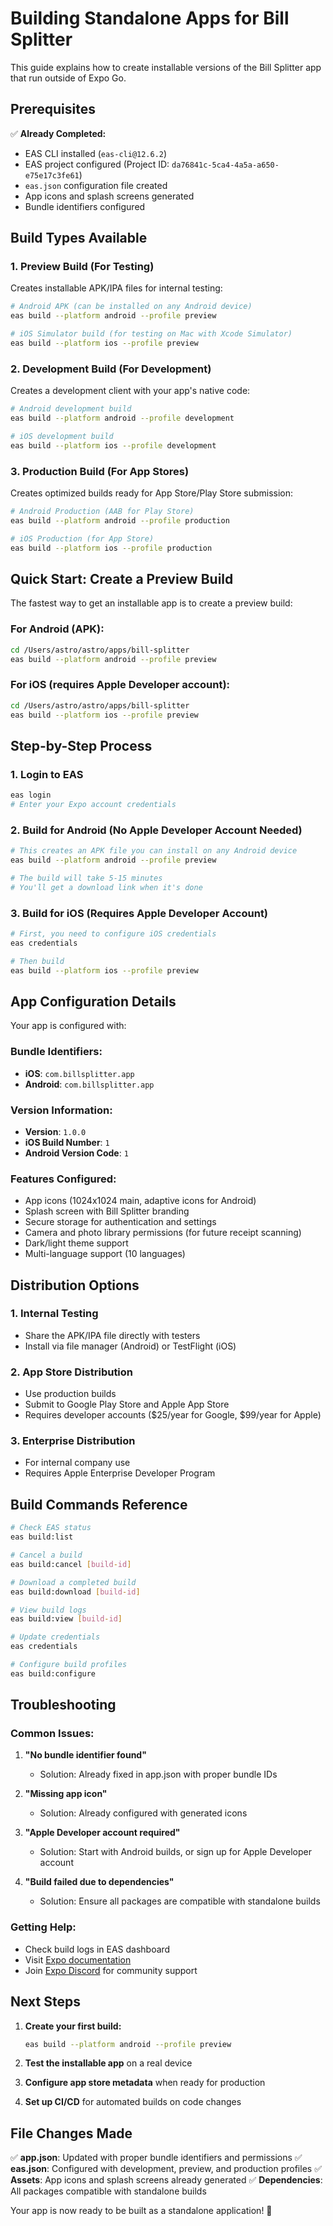 # Building Standalone Apps for Bill Splitter

This guide explains how to create installable versions of the Bill Splitter app that run outside of Expo Go.

## Prerequisites

✅ **Already Completed:**
- EAS CLI installed (`eas-cli@12.6.2`)
- EAS project configured (Project ID: `da76841c-5ca4-4a5a-a650-e75e17c3fe61`)
- `eas.json` configuration file created
- App icons and splash screens generated
- Bundle identifiers configured

## Build Types Available

### 1. **Preview Build** (For Testing)
Creates installable APK/IPA files for internal testing:

```bash
# Android APK (can be installed on any Android device)
eas build --platform android --profile preview

# iOS Simulator build (for testing on Mac with Xcode Simulator)
eas build --platform ios --profile preview
```

### 2. **Development Build** (For Development)
Creates a development client with your app's native code:

```bash
# Android development build
eas build --platform android --profile development

# iOS development build
eas build --platform ios --profile development
```

### 3. **Production Build** (For App Stores)
Creates optimized builds ready for App Store/Play Store submission:

```bash
# Android Production (AAB for Play Store)
eas build --platform android --profile production

# iOS Production (for App Store)
eas build --platform ios --profile production
```

## Quick Start: Create a Preview Build

The fastest way to get an installable app is to create a preview build:

### For Android (APK):
```bash
cd /Users/astro/astro/apps/bill-splitter
eas build --platform android --profile preview
```

### For iOS (requires Apple Developer account):
```bash
cd /Users/astro/astro/apps/bill-splitter
eas build --platform ios --profile preview
```

## Step-by-Step Process

### 1. **Login to EAS**
```bash
eas login
# Enter your Expo account credentials
```

### 2. **Build for Android (No Apple Developer Account Needed)**
```bash
# This creates an APK file you can install on any Android device
eas build --platform android --profile preview

# The build will take 5-15 minutes
# You'll get a download link when it's done
```

### 3. **Build for iOS** (Requires Apple Developer Account)
```bash
# First, you need to configure iOS credentials
eas credentials

# Then build
eas build --platform ios --profile preview
```

## App Configuration Details

Your app is configured with:

### Bundle Identifiers:
- **iOS**: `com.billsplitter.app`
- **Android**: `com.billsplitter.app`

### Version Information:
- **Version**: `1.0.0`
- **iOS Build Number**: `1`
- **Android Version Code**: `1`

### Features Configured:
- App icons (1024x1024 main, adaptive icons for Android)
- Splash screen with Bill Splitter branding
- Secure storage for authentication and settings
- Camera and photo library permissions (for future receipt scanning)
- Dark/light theme support
- Multi-language support (10 languages)

## Distribution Options

### 1. **Internal Testing**
- Share the APK/IPA file directly with testers
- Install via file manager (Android) or TestFlight (iOS)

### 2. **App Store Distribution**
- Use production builds
- Submit to Google Play Store and Apple App Store
- Requires developer accounts ($25/year for Google, $99/year for Apple)

### 3. **Enterprise Distribution**
- For internal company use
- Requires Apple Enterprise Developer Program

## Build Commands Reference

```bash
# Check EAS status
eas build:list

# Cancel a build
eas build:cancel [build-id]

# Download a completed build
eas build:download [build-id]

# View build logs
eas build:view [build-id]

# Update credentials
eas credentials

# Configure build profiles
eas build:configure
```

## Troubleshooting

### Common Issues:

1. **"No bundle identifier found"**
   - Solution: Already fixed in app.json with proper bundle IDs

2. **"Missing app icon"**
   - Solution: Already configured with generated icons

3. **"Apple Developer account required"**
   - Solution: Start with Android builds, or sign up for Apple Developer account

4. **"Build failed due to dependencies"**
   - Solution: Ensure all packages are compatible with standalone builds

### Getting Help:
- Check build logs in EAS dashboard
- Visit [Expo documentation](https://docs.expo.dev/build/introduction/)
- Join [Expo Discord](https://discord.gg/expo) for community support

## Next Steps

1. **Create your first build:**
   ```bash
   eas build --platform android --profile preview
   ```

2. **Test the installable app** on a real device

3. **Configure app store metadata** when ready for production

4. **Set up CI/CD** for automated builds on code changes

## File Changes Made

✅ **app.json**: Updated with proper bundle identifiers and permissions
✅ **eas.json**: Configured with development, preview, and production profiles
✅ **Assets**: App icons and splash screens already generated
✅ **Dependencies**: All packages compatible with standalone builds

Your app is now ready to be built as a standalone application! 🚀
